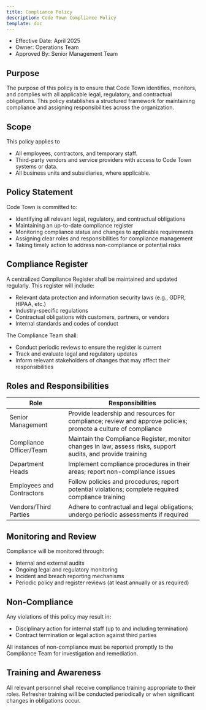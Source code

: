 ```yaml
---
title: Compliance Policy
description: Code Town Compliance Policy
template: doc
---
```


- Effective Date: April 2025
- Owner: Operations Team
- Approved By: Senior Management Team

## Purpose

The purpose of this policy is to ensure that Code Town identifies, monitors, and
complies with all applicable legal, regulatory, and contractual obligations.
This policy establishes a structured framework for maintaining compliance and
assigning responsibilities across the organization.

## Scope

This policy applies to

- All employees, contractors, and temporary staff.
- Third-party vendors and service providers with access to Code Town systems or
  data.
- All business units and subsidiaries, where applicable.

## Policy Statement

Code Town is committed to:

- Identifying all relevant legal, regulatory, and contractual obligations
- Maintaining an up-to-date compliance register
- Monitoring compliance status and changes to applicable requirements
- Assigning clear roles and responsibilities for compliance management
- Taking timely action to address non-compliance or potential risks

## Compliance Register

A centralized Compliance Register shall be maintained and updated regularly.
This register will include:

- Relevant data protection and information security laws (e.g., GDPR, HIPAA,
  etc.)
- Industry-specific regulations
- Contractual obligations with customers, partners, or vendors
- Internal standards and codes of conduct

The Compliance Team shall:

- Conduct periodic reviews to ensure the register is current
- Track and evaluate legal and regulatory updates
- Inform relevant stakeholders of changes that may affect their responsibilities

## Roles and Responsibilities

| Role                      | Responsibilities                                                                                              |
| ------------------------- | ------------------------------------------------------------------------------------------------------------- |
| Senior Management         | Provide leadership and resources for compliance; review and approve policies; promote a culture of compliance |
| Compliance Officer/Team   | Maintain the Compliance Register, monitor changes in law, assess risks, support audits, and provide training  |
| Department Heads          | Implement compliance procedures in their areas; report non-compliance issues                                  |
| Employees and Contractors | Follow policies and procedures; report potential violations; complete required compliance training            |
| Vendors/Third Parties     | Adhere to contractual and legal obligations; undergo periodic assessments if required                         |

## Monitoring and Review

Compliance will be monitored through:

- Internal and external audits
- Ongoing legal and regulatory monitoring
- Incident and breach reporting mechanisms
- Periodic policy and register reviews (at least annually or as required)

## Non-Compliance

Any violations of this policy may result in:

- Disciplinary action for internal staff (up to and including termination)
- Contract termination or legal action against third parties

All instances of non-compliance must be reported promptly to the Compliance Team
for investigation and remediation.

## Training and Awareness

All relevant personnel shall receive compliance training appropriate to their
roles. Refresher training will be conducted periodically or when significant
changes in obligations occur.
